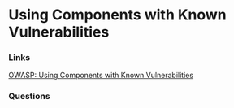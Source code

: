 # Using Components with Known Vulnerabilities

### Links
[OWASP: Using Components with Known Vulnerabilities](https://owasp.org/www-project-top-ten/2017/A9_2017-Using_Components_with_Known_Vulnerabilities)

### Questions
